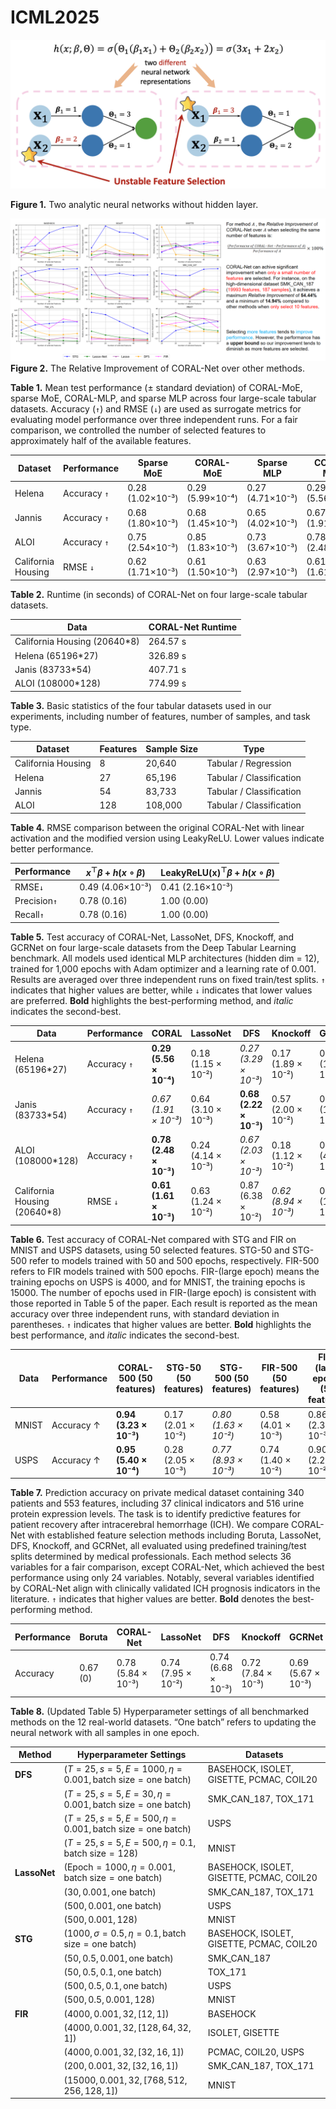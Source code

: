 # ICML2025

![Two analytic neural networks without hidden layer.](identifiability.png)

**Figure 1.** Two analytic neural networks without hidden layer.


![Relative Improvement.](Relative_Improvement.png)
**Figure 2.** The Relative Improvement of CORAL-Net over other methods.







**Table 1.** Mean test performance (± standard deviation) of CORAL-MoE, sparse MoE, CORAL-MLP, and sparse MLP across four large-scale tabular datasets. Accuracy (`↑`) and RMSE (`↓`) are used as surrogate metrics for evaluating model performance over three independent runs. For a fair comparison, we controlled the number of selected features to approximately half of the available features.

| Dataset             | Performance | Sparse MoE           | CORAL-MoE           | Sparse MLP           | CORAL-MLP           |
|---------------------|-------------|-----------------------|----------------------|-----------------------|---------------------|
| Helena              | Accuracy `↑`  | 0.28 (1.02×10⁻³)      | 0.29 (5.99×10⁻⁴)     | 0.27 (4.71×10⁻³)      | 0.29 (5.56×10⁻⁴)    |
| Jannis              | Accuracy `↑`  | 0.68 (1.80×10⁻³)      | 0.68 (1.45×10⁻³)     | 0.65 (4.02×10⁻³)      | 0.67 (1.91×10⁻³)    |
| ALOI                | Accuracy `↑`  | 0.75 (2.54×10⁻³)      | 0.85 (1.83×10⁻³)     | 0.73 (3.67×10⁻³)      | 0.78 (2.48×10⁻³)    |
| California Housing  | RMSE `↓`      | 0.62 (1.71×10⁻³)      | 0.61 (1.50×10⁻³)     | 0.63 (2.97×10⁻³)      | 0.61 (1.61×10⁻³)    |


**Table 2.** Runtime (in seconds) of CORAL-Net on four large-scale tabular datasets.

| Data                        | CORAL-Net Runtime |
|-----------------------------|-------------------|
| California Housing (20640*8) | 264.57 s          |
| Helena (65196*27)           | 326.89 s          |
| Janis (83733*54)            | 407.71 s          |
| ALOI (108000*128)           | 774.99 s          |

**Table 3.** Basic statistics of the four tabular datasets used in our experiments, including number of features, number of samples, and task type.

| Dataset            | Features | Sample Size | Type                     |
|--------------------|----------|-------------|--------------------------|
| California Housing | 8        | 20,640      | Tabular / Regression     |
| Helena             | 27       | 65,196      | Tabular / Classification |
| Jannis             | 54       | 83,733      | Tabular / Classification |
| ALOI               | 128      | 108,000     | Tabular / Classification |

**Table 4.** RMSE comparison between the original CORAL-Net with linear activation and the modified version using LeakyReLU. Lower values indicate better performance.

|Performance|$x^\top \beta + h(x \circ \beta)$|$\text{LeakyReLU(x)}^\top \beta + h(x \circ \beta)$|
|--|--|--|
|RMSE`↓`|0.49 (4.06×10⁻³)|0.41 (2.16×10⁻³)|
|Precision`↑`|0.78 (0.16)|1.00 (0.00)|
|Recall`↑`|0.78 (0.16)|1.00 (0.00)|

**Table 5.** Test accuracy of CORAL-Net, LassoNet, DFS, Knockoff, and GCRNet on four large-scale datasets from the Deep Tabular Learning benchmark. All models used identical MLP architectures (hidden dim = 12), trained for 1,000 epochs with Adam optimizer and a learning rate of 0.001. Results are averaged over three independent runs on fixed train/test splits. `↑` indicates that higher values are better, while `↓` indicates that lower values are preferred. **Bold** highlights the best-performing method, and _italic_ indicates the second-best.

| Data | Performance | CORAL               | LassoNet            | DFS                 | Knockoff            | GCRNet              |
|------|-------------|---------------------|---------------------|---------------------|---------------------|---------------------|
| Helena (65196*27)   | Accuracy  `↑`      | **0.29 (5.56 × 10⁻⁴)**  | 0.18 (1.15 × 10⁻²)  | *0.27 (3.29 × 10⁻³)*  | 0.17 (1.89 × 10⁻²)  | 0.15 (1.41 × 10⁻³)  |
| Janis (83733*54)   | Accuracy     `↑`    | *0.67 (1.91 × 10⁻³)*  | 0.64 (3.10 × 10⁻³)  | **0.68 (2.22 × 10⁻³)**  | 0.57 (2.00 × 10⁻²)  | 0.34 (1.77 × 10⁻³)  |
| ALOI (108000*128) | Accuracy      `↑`   | **0.78 (2.48 × 10⁻³)**  | 0.24 (4.14 × 10⁻³)  | *0.67 (2.03 × 10⁻³)*  | 0.18 (1.12 × 10⁻²)  | 0.24 (4.98 × 10⁻³)  |
| California Housing (20640*8)   | RMSE  `↓`      | **0.61 (1.61 × 10⁻³)**  | 0.63 (1.24 × 10⁻²)  | 0.87 (6.38 × 10⁻²)  | *0.62 (8.94 × 10⁻³)*  | 0.65 (1.48 × 10⁻²)  |


**Table 6.** Test accuracy of CORAL-Net compared with STG and FIR on MNIST and USPS datasets, using 50 selected features. STG-50 and STG-500 refer to models trained with 50 and 500 epochs, respectively. FIR-500 refers to FIR models trained with 500 epochs. FIR-(large epoch) means the training epochs on USPS is 4000, and for MNIST, the training epochs is 15000. The number of epochs used in FIR-(large epoch) is consistent with those reported in Table 5 of the paper.  Each result is reported as the mean accuracy over three independent runs, with standard deviation in parentheses. `↑` indicates that higher values are better. **Bold** highlights the best performance, and _italic_ indicates the second-best.

| Data  | Performance | CORAL-500 (50 features) | STG-50 (50 features) | STG-500 (50 features) | FIR-500 (50 features) | FIR-(large epoch) (50 features) |
|-------|-------------|--------------------------|------------------------|-------------------------|------------------------|---------------------------|
| MNIST | Accuracy ↑   | **0.94 (3.23 × 10⁻³)**   | 0.17 (2.01 × 10⁻²)     | _0.80 (1.63 × 10⁻²)_    | 0.58 (4.01 × 10⁻³)     | 0.86 (2.35 × 10⁻³)        |
| USPS  | Accuracy ↑   | **0.95 (5.40 × 10⁻⁴)**   | 0.28 (2.05 × 10⁻³)     | _0.77 (8.93 × 10⁻³)_    | 0.74 (1.40 × 10⁻²)     | 0.90 (2.23 × 10⁻²)        |

**Table 7.** Prediction accuracy on private medical dataset containing 340 patients and 553 features, including 37 clinical indicators and 516 urine protein expression levels. The task is to identify predictive features for patient recovery after intracerebral hemorrhage (ICH). We compare CORAL-Net with established feature selection methods including Boruta, LassoNet, DFS, Knockoff, and GCRNet, all evaluated using predefined training/test splits determined by medical professionals. Each method selects 36 variables for a fair comparison, except CORAL-Net, which achieved the best performance using only 24 variables. Notably, several variables identified by CORAL-Net align with clinically validated ICH prognosis indicators in the literature. `↑` indicates that higher values are better. **Bold** denotes the best-performing method.

| Performance | Boruta | CORAL-Net | LassoNet | DFS   | Knockoff | GCRNet |
|-------------|--------|-----------|----------|-------|----------|--------|
| Accuracy    | 0.67 (0) | 0.78 (5.84 × 10⁻³) | 0.74 (7.95 × 10⁻²) | 0.74 (6.68 × 10⁻³) | 0.72 (7.84 × 10⁻³) | 0.69 (5.67 × 10⁻³) |

**Table 8.** (Updated Table 5) Hyperparameter settings of all benchmarked methods on the 12 real-world datasets. “One batch” refers to updating the neural network with all samples in one epoch.

| Method     | Hyperparameter Settings                                                                 | Datasets                                               |
|------------|-------------------------------------------------------------------------------------------|--------------------------------------------------------|
| **DFS**    | $(T=25, s=5, E=1000, \eta=0.001, \text{batch size} = \text{one batch})$                  | BASEHOCK, ISOLET, GISETTE, PCMAC, COIL20              |
|            | $(T=25, s=5, E=30, \eta=0.001, \text{batch size} = \text{one batch})$                    | SMK_CAN_187, TOX_171                                   |
|            | $(T=25, s=5, E=500, \eta=0.001, \text{batch size} = \text{one batch})$                   | USPS                                                   |
|            | $(T=25, s=5, E=500, \eta=0.1, \text{batch size} = 128)$                                  | MNIST                                                  |
| **LassoNet** | $(\text{Epoch}=1000, \eta=0.001, \text{batch size} = \text{one batch})$               | BASEHOCK, ISOLET, GISETTE, PCMAC, COIL20              |
|            | $(30, 0.001, \text{one batch})$                                                          | SMK_CAN_187, TOX_171                                   |
|            | $(500, 0.001, \text{one batch})$                                                         | USPS                                                   |
|            | $(500, 0.001, 128)$                                                                      | MNIST                                                  |
| **STG**     | $(1000, \sigma=0.5, \eta=0.1, \text{batch size} = \text{one batch})$                    | BASEHOCK, ISOLET, GISETTE, PCMAC, COIL20              |
|            | $(50, 0.5, 0.001, \text{one batch})$                                                     | SMK_CAN_187                                            |
|            | $(50, 0.5, 0.1, \text{one batch})$                                                       | TOX_171                                                |
|            | $(500, 0.5, 0.1, \text{one batch})$                                                       | USPS                                                   |
|            | $(500, 0.5, 0.001, 128)$                                                                  | MNIST                                                  |
| **FIR**     | $(4000, 0.001, 32, [12, 1])$                                                             | BASEHOCK                                               |
|            | $(4000, 0.001, 32, [128, 64, 32, 1])$                                                    | ISOLET, GISETTE                                        |
|            | $(4000, 0.001, 32, [32, 16, 1])$                                                         | PCMAC, COIL20, USPS                                    |
|            | $(200, 0.001, 32, [32, 16, 1])$                                                          | SMK_CAN_187, TOX_171                                   |
|            | $(15000, 0.001, 32, [768, 512, 256, 128, 1])$                                            | MNIST                                                  |

